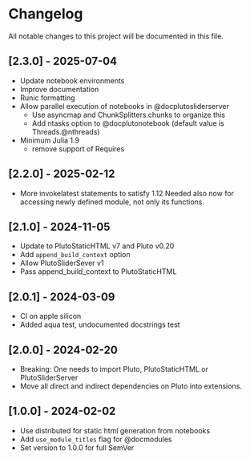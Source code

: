 # Changelog

All notable changes to this project will be documented in this file.

## [2.3.0] - 2025-07-04

- Update notebook environments
- Improve documentation
- Runic formatting
- Allow parallel execution of notebooks in @docplutosliderserver
  - Use asyncmap and ChunkSplitters.chunks to organize this
  - Add ntasks option to @docplutonotebook (default value is Threads.@nthreads)
- Minimum Julia 1.9 
  - remove support of Requires
  
## [2.2.0] - 2025-02-12

- More invokelatest statements to satisfy 1.12
  Needed also now for accessing newly defined module, not only its functions.

## [2.1.0] - 2024-11-05

- Update to PlutoStaticHTML v7 and Pluto v0.20
- Add `append_build_context` option
- Allow PlutoSliderSever v1
- Pass append_build_context to PlutoStaticHTML

## [2.0.1] - 2024-03-09

- CI on apple silicon
- Added aqua test, undocumented docstrings test

## [2.0.0] - 2024-02-20

- Breaking: One needs to  import Pluto, PlutoStaticHTML  or PlutoSliderServer
- Move all direct and indirect dependencies on Pluto into extensions. 

## [1.0.0] - 2024-02-02

- Use distributed for static html generation from notebooks
- Add `use_module_titles` flag for @docmodules
- Set version to 1.0.0 for full SemVer

